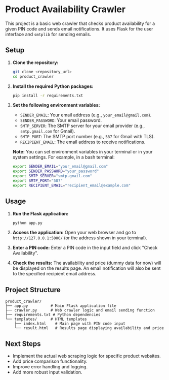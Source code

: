 # Product Availability Crawler

This project is a basic web crawler that checks product availability for a given PIN code and sends email notifications. It uses Flask for the user interface and `smtplib` for sending emails.

## Setup

1.  **Clone the repository:**
    ```bash
    git clone <repository_url>
    cd product_crawler
    ```

2.  **Install the required Python packages:**
    ```bash
    pip install -r requirements.txt
    ```

3.  **Set the following environment variables:**
    *   `SENDER_EMAIL`: Your email address (e.g., `your_email@gmail.com`).
    *   `SENDER_PASSWORD`: Your email password.
    *   `SMTP_SERVER`: The SMTP server for your email provider (e.g., `smtp.gmail.com` for Gmail).
    *   `SMTP_PORT`: The SMTP port number (e.g., `587` for Gmail with TLS).
    *   `RECIPIENT_EMAIL`: The email address to receive notifications.

    **Note:** You can set environment variables in your terminal or in your system settings. For example, in a bash terminal:
    ```bash
    export SENDER_EMAIL="your_email@gmail.com"
    export SENDER_PASSWORD="your_password"
    export SMTP_SERVER="smtp.gmail.com"
    export SMTP_PORT="587"
    export RECIPIENT_EMAIL="recipient_email@example.com"
    ```

## Usage

1.  **Run the Flask application:**
    ```bash
    python app.py
    ```

2.  **Access the application:** Open your web browser and go to `http://127.0.0.1:5000/` (or the address shown in your terminal).

3.  **Enter a PIN code:** Enter a PIN code in the input field and click "Check Availability".

4.  **Check the results:** The availability and price (dummy data for now) will be displayed on the results page. An email notification will also be sent to the specified recipient email address.

## Project Structure

```
product_crawler/
├── app.py          # Main Flask application file
├── crawler.py      # Web crawler logic and email sending function
├── requirements.txt # Python dependencies
└── templates/      # HTML templates
    ├── index.html    # Main page with PIN code input
    └── result.html   # Results page displaying availability and price
```

## Next Steps

*   Implement the actual web scraping logic for specific product websites.
*   Add price comparison functionality.
*   Improve error handling and logging.
*   Add more robust input validation.